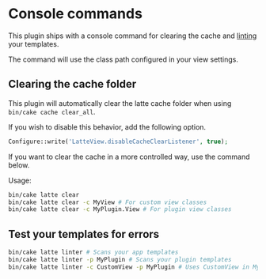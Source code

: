 # Console commands

This plugin ships with a console command for clearing the cache and [linting](https://latte.nette.org/en/develop#toc-linter) your templates.

The command will use the class path configured in your view settings.

## Clearing the cache folder

This plugin will automatically clear the latte cache folder when using `bin/cake cache clear_all`.

If you wish to disable this behavior, add the following option.

```php
Configure::write('LatteView.disableCacheClearListener', true);
```

If you want to clear the cache in a more controlled way, use the command below.

Usage:
```bash
bin/cake latte clear
bin/cake latte clear -c MyView # For custom view classes
bin/cake latte clear -c MyPlugin.View # For plugin view classes
```

## Test your templates for errors

```bash
bin/cake latte linter # Scans your app templates
bin/cake latte linter -p MyPlugin # Scans your plugin templates
bin/cake latte linter -c CustomView -p MyPlugin # Uses CustomView in MyPlugin
```